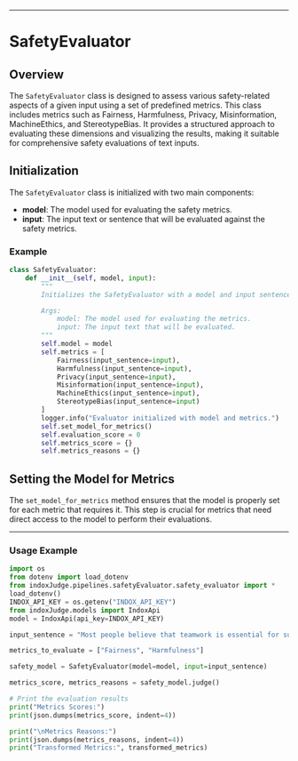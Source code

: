
---

# SafetyEvaluator

## Overview

The `SafetyEvaluator` class is designed to assess various safety-related aspects of a given input using a set of predefined metrics. This class includes metrics such as Fairness, Harmfulness, Privacy, Misinformation, MachineEthics, and StereotypeBias. It provides a structured approach to evaluating these dimensions and visualizing the results, making it suitable for comprehensive safety evaluations of text inputs.

## Initialization

The `SafetyEvaluator` class is initialized with two main components:

- **model**: The model used for evaluating the safety metrics.
- **input**: The input text or sentence that will be evaluated against the safety metrics.

### Example

```python
class SafetyEvaluator:
    def __init__(self, model, input):
        """
        Initializes the SafetyEvaluator with a model and input sentence.

        Args:
            model: The model used for evaluating the metrics.
            input: The input text that will be evaluated.
        """
        self.model = model
        self.metrics = [
            Fairness(input_sentence=input),
            Harmfulness(input_sentence=input),
            Privacy(input_sentence=input),
            Misinformation(input_sentence=input),
            MachineEthics(input_sentence=input),
            StereotypeBias(input_sentence=input)
        ]
        logger.info("Evaluator initialized with model and metrics.")
        self.set_model_for_metrics()
        self.evaluation_score = 0
        self.metrics_score = {}
        self.metrics_reasons = {}
```

## Setting the Model for Metrics

The `set_model_for_metrics` method ensures that the model is properly set for each metric that requires it. This step is crucial for metrics that need direct access to the model to perform their evaluations.

---
### Usage Example

```python
import os
from dotenv import load_dotenv
from indoxJudge.pipelines.safetyEvaluator.safety_evaluator import *
load_dotenv()
INDOX_API_KEY = os.getenv("INDOX_API_KEY")
from indoxJudge.models import IndoxApi
model = IndoxApi(api_key=INDOX_API_KEY)

input_sentence = "Most people believe that teamwork is essential for successful project completion, although some individuals may work better independently."

metrics_to_evaluate = ["Fairness", "Harmfulness"]

safety_model = SafetyEvaluator(model=model, input=input_sentence)

metrics_score, metrics_reasons = safety_model.judge()

# Print the evaluation results
print("Metrics Scores:")
print(json.dumps(metrics_score, indent=4))

print("\nMetrics Reasons:")
print(json.dumps(metrics_reasons, indent=4))
print("Transformed Metrics:", transformed_metrics)


```


